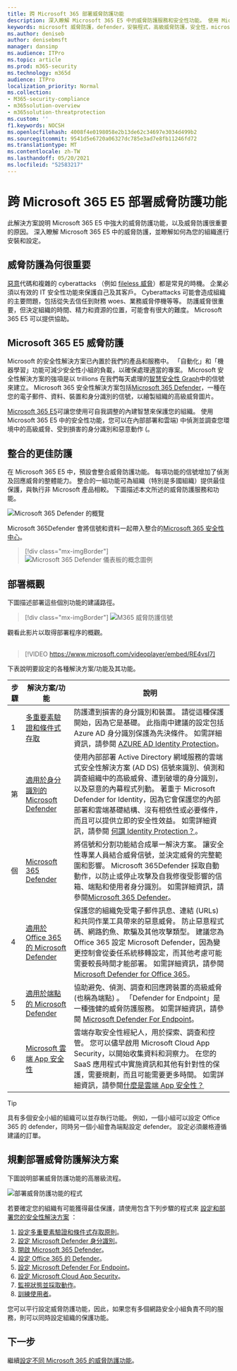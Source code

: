 ```yaml
---
title: 跨 Microsoft 365 部署威脅防護功能
description: 深入瞭解 Microsoft 365 E5 中的威脅防護服務和安全性功能。 使用 Microsoft 365 E5 保護您的使用者帳戶、裝置、電子郵件內容等等。
keywords: microsoft 威脅防護，defender，安裝程式，高級威脅防護，安全性，microsoft 365 E5，保護裝置
ms.author: deniseb
author: denisebmsft
manager: dansimp
ms.audience: ITPro
ms.topic: article
ms.prod: m365-security
ms.technology: m365d
audience: ITPro
localization_priority: Normal
ms.collection:
- M365-security-compliance
- m365solution-overview
- m365solution-threatprotection
ms.custom: ''
f1.keywords: NOCSH
ms.openlocfilehash: 4008f4e0198058e2b13de62c34697e3034d499b2
ms.sourcegitcommit: 9541d5e6720a06327dc785e3ad7e8fb11246fd72
ms.translationtype: MT
ms.contentlocale: zh-TW
ms.lasthandoff: 05/20/2021
ms.locfileid: "52583217"
---
```

# <a name="deploy-threat-protection-capabilities-across-microsoft-365-e5"></a>跨 Microsoft 365 E5 部署威脅防護功能

此解決方案說明 Microsoft 365 E5 中強大的威脅防護功能，以及威脅防護很重要的原因。 深入瞭解 Microsoft 365 E5 中的威脅防護，並瞭解如何為您的組織進行安裝和設定。

## <a name="why-threat-protection-is-important"></a>威脅防護為何很重要 

[惡意](/windows/security/threat-protection/intelligence/understanding-malware)代碼和複雜的 cyberattacks （例如 [fileless 威脅](/windows/security/threat-protection/intelligence/fileless-threats)）都是常見的時機。 企業必須以有效的 IT 安全性功能來保護自己及其客戶。 Cyberattacks 可能會造成組織的主要問題，包括從失去信任到財務 woes、業務威脅停機等等。 防護威脅很重要，但決定組織的時間、精力和資源的位置，可能會有很大的難度。 Microsoft 365 E5 可以提供協助。 

## <a name="threat-protection-in-microsoft-365-e5"></a>Microsoft 365 E5 威脅防護

Microsoft 的安全性解決方案已內置於我們的產品和服務中。 「自動化」和「機器學習」功能可減少安全性小組的負載，以確保處理適當的專案。 Microsoft 安全性解決方案的強項是以 trillions 在我們每天處理的[智慧安全性 Graph](/graph/security-concept-overview)中的信號來建立。 Microsoft 365 安全性解決方案包括[Microsoft 365 Defender](../security/defender/microsoft-365-defender.md)，一種在您的電子郵件、資料、裝置和身分識別的信號，以繪製組織的高級威脅圖片。

[Microsoft 365 E5](https://www.microsoft.com/microsoft-365/enterprise-e5-business-software?activetab=pivot%3aoverviewtab)可讓您使用可自我調整的內建智慧來保護您的組織。 使用 Microsoft 365 E5 中的安全性功能，您可以在內部部署和雲端) 中偵測並調查您環境中的高級威脅、受到損害的身分識別和惡意動作 (。

## <a name="better-protection-with-integration"></a>整合的更佳防護

在 Microsoft 365 E5 中，預設會整合威脅防護功能。 每項功能的信號增加了偵測及回應威脅的整體能力。 整合的一組功能可為組織（特別是多國組織）提供最佳保護，與執行非 Microsoft 產品相較。 下圖描述本文所述的威脅防護服務和功能。

![Microsoft 365 Defender 的概覽](../media/deploy-threat-protection/deploy-threat-protection-across-m365-overview.png)

Microsoft 365Defender 會將信號和資料一起帶入整合的[Microsoft 365 安全性中心](/microsoft-365/security/defender/overview-security-center)。 

> [!div class="mx-imgBorder"]
> ![Microsoft 365 Defender 儀表板的概念圖例](../media/deploy-threat-protection/deploy-threat-protection-across-m365-mtp.png)

## <a name="deployment-overview"></a>部署概觀

下圖描述部署這些個別功能的建議路徑。 

> [!div class="mx-imgBorder"]
> ![M365 威脅防護信號](../media/deploy-threat-protection/deploy-threat-protection-across-m365.png)

觀看此影片以取得部署程序的概觀。
<br><br>
> [!VIDEO https://www.microsoft.com/videoplayer/embed/RE4vsI7]

下表說明要設定的各種解決方案/功能及其功能。

|步驟 |解決方案/功能  |說明  |
|--|---------|---------|
| 1 |[多重要素驗證和條件式存取](deploy-threat-protection-configure.md#step-1-set-up-multi-factor-authentication-and-conditional-access-policies)     |防護遭到損害的身分識別和裝置。 請從這種保護開始，因為它是基礎。 此指南中建議的設定包括 Azure AD 身分識別保護為先決條件。 如需詳細資訊，請參閱 [AZURE AD Identity Protection](/azure/security/fundamentals/threat-detection#azure-active-directory-identity-protection)。     |
| 第 |[適用於身分識別的 Microsoft Defender](deploy-threat-protection-configure.md#step-2-configure-microsoft-defender-for-identity)     |  使用內部部署 Active Directory 網域服務的雲端式安全性解決方案 (AD DS) 信號來識別、偵測和調查組織中的高級威脅、遭到破壞的身分識別，以及惡意的內幕程式列動。 著重于 Microsoft Defender for Identity，因為它會保護您的內部部署和雲端基礎結構、沒有相依性或必要條件，而且可以提供立即的安全性效益。 如需詳細資訊，請參閱 [何謂 Identity Protection？](/azure/active-directory/identity-protection/overview-identity-protection)。 | 
| 個 |[Microsoft 365 Defender](deploy-threat-protection-configure.md#step-3-turn-on-microsoft-365-defender) |將信號和分割功能結合成單一解決方案。 讓安全性專業人員結合威脅信號，並決定威脅的完整範圍和影響。 Microsoft 365Defender 採取自動動作，以防止或停止攻擊及自我修復受影響的信箱、端點和使用者身分識別。 如需詳細資訊，請參閱[Microsoft 365 Defender](/microsoft-365/security/defender/microsoft-365-defender)。 |
| 4  |[適用於 Office 365 的 Microsoft Defender](deploy-threat-protection-configure.md#step-4-configure-microsoft-defender-for-office-365)     | 保護您的組織免受電子郵件訊息、連結 (URLs) 和共同作業工具帶來的惡意威脅。 防止惡意程式碼、網路釣魚、欺騙及其他攻擊類型。 建議您為 Office 365 設定 Microsoft Defender，因為變更控制會從委任系統移轉設定，而其他考慮可能需要較長時間才能部署。 如需詳細資訊，請參閱[Microsoft Defender for Office 365](/microsoft-365/security/office-365-security/defender-for-office-365)。       |
| 5  |[適用於端點的 Microsoft Defender](deploy-threat-protection-configure.md#step-5-configure-microsoft-defender-for-endpoint)    | 協助避免、偵測、調查和回應跨裝置的高級威脅 (也稱為端點) 。 「Defender for Endpoint」是一種強健的威脅防護服務。 如需詳細資訊，請參閱 [Microsoft Defender For Endpoint](/microsoft-365/security/defender-endpoint/microsoft-defender-endpoint)。  |
| 6  |[Microsoft 雲端 App 安全性](deploy-threat-protection-configure.md#step-6-configure-microsoft-cloud-app-security)     | 雲端存取安全性經紀人，用於探索、調查和控管。 您可以儘早啟用 Microsoft Cloud App Security，以開始收集資料和洞察力。 在您的 SaaS 應用程式中實施資訊和其他有針對性的保護，需要規劃，而且可能需要更多時間。 如需詳細資訊，請參閱[什麼是雲端 App 安全性？](/cloud-app-security/what-is-cloud-app-security)      | 

> [!TIP]
> 具有多個安全小組的組織可以並存執行功能。 例如，一個小組可以設定 Office 365 的 defender，同時另一個小組會為端點設定 defender。 設定必須嚴格遵循建議的訂單。 

## <a name="plan-to-deploy-your-threat-protection-solution"></a>規劃部署威脅防護解決方案

下圖說明部署威脅防護功能的高層級流程。 

![部署威脅防護功能的程式](../media/deploy-threat-protection/deploy-threat-protection-across-m365-grid.png)

若要確定您的組織有可能獲得最佳保護，請使用包含下列步驟的程式來 [設定和部署您的安全性解決方案](deploy-threat-protection-configure.md) ：

1. [設定多重要素驗證和條件式存取原則](deploy-threat-protection-configure.md#step-1-set-up-multi-factor-authentication-and-conditional-access-policies)。
2. [設定 Microsoft Defender 身分識別](deploy-threat-protection-configure.md#step-2-configure-microsoft-defender-for-identity)。
3. [開啟 Microsoft 365 Defender](deploy-threat-protection-configure.md#step-3-turn-on-microsoft-365-defender)。
4. [設定 Office 365 的 Defender](deploy-threat-protection-configure.md#step-4-configure-microsoft-defender-for-office-365)。
5. [設定 Microsoft Defender For Endpoint](deploy-threat-protection-configure.md#step-5-configure-microsoft-defender-for-endpoint)。
6. [設定 Microsoft Cloud App Security](deploy-threat-protection-configure.md#step-6-configure-microsoft-cloud-app-security)。
7. [監視狀態並採取動作](deploy-threat-protection-configure.md#step-7-monitor-status-and-take-actions)。
8. [訓練使用者](deploy-threat-protection-configure.md#step-8-train-users)。

您可以平行設定威脅防護功能，因此，如果您有多個網路安全小組負責不同的服務，則可以同時設定組織的保護功能。

## <a name="next-step"></a>下一步

繼續[設定不同 Microsoft 365 的威脅防護功能](deploy-threat-protection-configure.md)。


